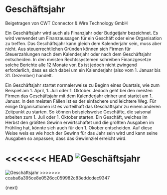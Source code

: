 # Geschäftsjahr
<span class="text-muted contributed-by">Beigetragen von CWT Connector & Wire Technology GmbH</span>

Ein Geschäftsjahr wird auch als Finanzjahr oder Budgetjahr bezeichnet. Es wird verwendet um Finanzaussagen für ein Geschäft oder eine Organisation zu treffen. Das Geschäftsjahr kann gleich dem Kalenderjahr sein, muss aber nicht. Aus steuerrechtlichen Gründen können sich Firmen für Steuerzahlungen nach dem Kalenderjahr oder nach dem Geschäftsjahr entscheiden. In den meisten Rechtssystemen schreiben Finanzgesetze solche Berichte alle 12 Monate vor. Es ist jedoch nicht zwingend erforderlich, dass es sich dabei um ein Kalenderjahr (also vom 1. Januar bis 31. Dezember) handelt.

Ein Geschäftsjahr startet normalerweise zu Beginn eines Quartals, wie zum Beispiel am 1. April, 1. Juli oder 1. Oktober. Jedoch geht bei den meisten Firmen das Geschäftsjahr mit dem Kalenderjahr einher und startet am 1. Januar. In den meisten Fällen ist es der einfachere und leichtere Weg. Für einige Organisationen ist es vorteilhaft das Geschäftsjahr zu einem anderen Zeitpunkt zu starten. So können beispielsweise Geschäfte, die saisonal arbeiten zum 1. Juli oder 1. Oktober starten. Ein Geschäft, welches im Herbst den größten Gewinn erwirtschaftet und die größten Ausgaben im Frühling hat, könnte sich auch für den 1. Okober entscheiden. Auf diese Weise weis es wie hoch der Gewinn für das Jahr sein wird und kann seine Ausgaben so anpassen, dass das Gewinnziel erreicht wird.

<<<<<<< HEAD
<img class="screenshot" alt="Geschäftsjahr" src="/docs/assets/img/accounts/fiscal-year.png">
=======
<img class="screenshot" alt="Geschäftsjahr" src="{{docs_base_url}}/assets/img/accounts/fiscal-year.png">
>>>>>>> ccaba6a395ce8e0526cc059982c83eddcdec9347

{next}

